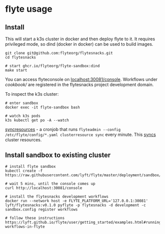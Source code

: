 # flyte usage


## Install

This will start a k3s cluster in docker and then deploy flyte to it. It requires privileged mode, so dind (docker in docker) can be used to build images.

```
git clone git@github.com:flyteorg/flytesnacks.git
cd flytesnacks

# start ghcr.io/flyteorg/flyte-sandbox:dind
make start
```

You can access flyteconsole on [localhost:30081/console](http://localhost:30081/console). Workflows under _cookbook/_ are registered in the flytesnacks project development domain.

To inspect the k3s cluster:

```
# enter sandbox
docker exec -it flyte-sandbox bash

# watch k3s pods
k3s kubectl get po -A --watch
```

[syncresources](https://github.com/flyteorg/flyte/blob/master/kustomize/base/admindeployment/clustersync/cron.yaml) - a cronjob that runs `flyteadmin --config /etc/flyte/config/*.yaml clusterresource sync` every minute. This [syncs](https://github.com/flyteorg/flyteadmin/blob/2d81c1eec24cffb43346b56fc0017fd29db33a38/cmd/entrypoints/clusterresource.go#L71) cluster resources.

## Install sandbox to existing cluster

```
# install flyte sandbox
kubectl create -f https://raw.githubusercontent.com/lyft/flyte/master/deployment/sandbox/flyte_generated.yaml

# wait 5 mins, until the console comes up
curl http://localhost:30081/console

# install the flytesnacks development workflows
docker run --network host -e FLYTE_PLATFORM_URL='127.0.0.1:30081' lyft/flytesnacks:v0.1.0 pyflyte -p flytesnacks -d development -c sandbox.config register workflows

# follow these instructions https://lyft.github.io/flyte/user/getting_started/examples.html#running-workflows-in-flyte
```
